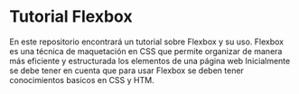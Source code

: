 # Tutorial Flexbox
En este repositorio encontrará un tutorial sobre Flexbox y su uso. Flexbox es una técnica de maquetación en CSS que permite organizar de manera más eficiente y estructurada los elementos de una página web
Inicialmente se debe tener en cuenta que para usar Flexbox se deben tener conocimientos basicos en CSS y HTM.

